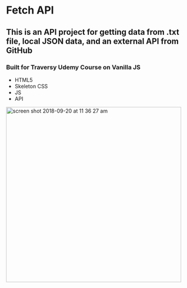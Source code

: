 # Fetch API
## This is an API project for getting data from .txt file, local JSON data, and an external API from GitHub
### Built for Traversy Udemy Course on Vanilla JS

- HTML5
- Skeleton CSS
- JS
- API

<img width="476" alt="screen shot 2018-09-20 at 11 36 27 am" src="https://user-images.githubusercontent.com/27019342/45839883-6b097e00-bcca-11e8-8c28-de0491e33ac1.png">

